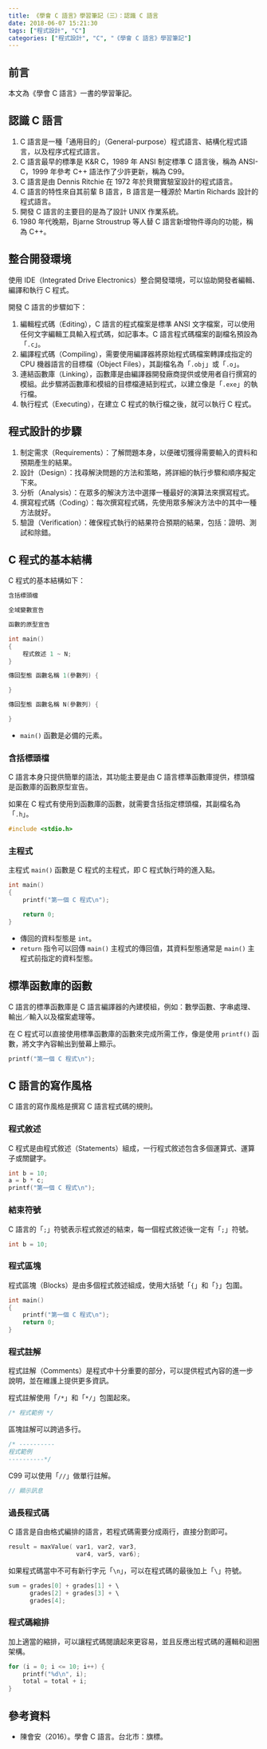 ```yaml
---
title: 《學會 C 語言》學習筆記（三）：認識 C 語言
date: 2018-06-07 15:21:30
tags: ["程式設計", "C"]
categories: ["程式設計", "C", "《學會 C 語言》學習筆記"]
---
```


## 前言

本文為《學會 C 語言》一書的學習筆記。

## 認識 C 語言

1. C 語言是一種「通用目的」（General-purpose）程式語言、結構化程式語言，以及程序式程式語言。
2. C 語言最早的標準是 K&R C，1989 年 ANSI 制定標準 C 語言後，稱為 ANSI-C，1999 年參考 C++ 語法作了少許更新，稱為 C99。
3. C 語言是由 Dennis Ritchie 在 1972 年於貝爾實驗室設計的程式語言。
4. C 語言的特性來自其前輩 B 語言，B 語言是一種源於 Martin Richards 設計的程式語言。
5. 開發 C 語言的主要目的是為了設計 UNIX 作業系統。
6. 1980 年代晚期，Bjarne Stroustrup 等人替 C 語言新增物件導向的功能，稱為 C++。

## 整合開發環境

使用 IDE（Integrated Drive Electronics）整合開發環境，可以協助開發者編輯、編譯和執行 C 程式。

開發 C 語言的步驟如下：

1. 編輯程式碼（Editing），C 語言的程式檔案是標準 ANSI 文字檔案，可以使用任何文字編輯工具輸入程式碼，如記事本。C 語言程式碼檔案的副檔名預設為「`.c`」。
2. 編譯程式碼（Compiling），需要使用編譯器將原始程式碼檔案轉譯成指定的 CPU 機器語言的目標檔（Object Files），其副檔名為「`.obj`」或「`.o`」。
3. 連結函數庫（Linking），函數庫是由編譯器開發廠商提供或使用者自行撰寫的模組。此步驟將函數庫和模組的目標檔連結到程式，以建立像是「`.exe`」的執行檔。
4. 執行程式（Executing），在建立 C 程式的執行檔之後，就可以執行 C 程式。

## 程式設計的步驟

1. 制定需求（Requirements）：了解問題本身，以便確切獲得需要輸入的資料和預期產生的結果。
2. 設計（Design）：找尋解決問題的方法和策略，將詳細的執行步驟和順序擬定下來。
3. 分析（Analysis）：在眾多的解決方法中選擇一種最好的演算法來撰寫程式。
4. 撰寫程式碼（Coding）：每次撰寫程式碼，先使用眾多解決方法中的其中一種方法就好。
5. 驗證（Verification）：確保程式執行的結果符合預期的結果，包括：證明、測試和除錯。

## C 程式的基本結構

C 程式的基本結構如下：

```C
含括標頭檔

全域變數宣告

函數的原型宣告

int main()
{
    程式敘述 1 ~ N;
}

傳回型態 函數名稱 1(參數列) {

}

傳回型態 函數名稱 N(參數列) {

}
```

- `main()` 函數是必備的元素。

### 含括標頭檔

C 語言本身只提供簡單的語法，其功能主要是由 C 語言標準函數庫提供，標頭檔是函數庫的函數原型宣告。

如果在 C 程式有使用到函數庫的函數，就需要含括指定標頭檔，其副檔名為「`.h`」。

```C
#include <stdio.h>
```

### 主程式

主程式 `main()` 函數是 C 程式的主程式，即 C 程式執行時的進入點。

```C
int main()
{
    printf("第一個 C 程式\n");

    return 0;
}
```

- 傳回的資料型態是 `int`。
- `return` 指令可以回傳 `main()` 主程式的傳回值，其資料型態通常是 `main()` 主程式前指定的資料型態。

## 標準函數庫的函數

C 語言的標準函數庫是 C 語言編譯器的內建模組，例如：數學函數、字串處理、輸出／輸入以及檔案處理等。

在 C 程式可以直接使用標準函數庫的函數來完成所需工作，像是使用 `printf()` 函數，將文字內容輸出到螢幕上顯示。

```C
printf("第一個 C 程式\n");
```

## C 語言的寫作風格

C 語言的寫作風格是撰寫 C 語言程式碼的規則。

### 程式敘述

C 程式是由程式敘述（Statements）組成，一行程式敘述包含多個運算式、運算子或關鍵字。

```C
int b = 10;
a = b * c;
printf("第一個 C 程式\n");
```

### 結束符號

C 語言的「`;`」符號表示程式敘述的結束，每一個程式敘述後一定有「`;`」符號。

```C
int b = 10;
```

### 程式區塊

程式區塊（Blocks）是由多個程式敘述組成，使用大括號「`{`」和「`}`」包圍。

```C
int main()
{
    printf("第一個 C 程式\n");
    return 0;
}
```

### 程式註解

程式註解（Comments）是程式中十分重要的部分，可以提供程式內容的進一步說明，並在維護上提供更多資訊。

程式註解使用「`/*`」和「`*/`」包圍起來。

```C
/* 程式範例 */
```

區塊註解可以跨過多行。

```C
/* ----------
程式範例
----------*/
```

C99 可以使用「`//`」做單行註解。

```C
// 顯示訊息
```

### 過長程式碼

C 語言是自由格式編排的語言，若程式碼需要分成兩行，直接分割即可。

```C
result = maxValue( var1, var2, var3,
                   var4, var5, var6);
```

如果程式碼當中不可有新行字元「`\n`」，可以在程式碼的最後加上「`\`」符號。

```C
sum = grades[0] + grades[1] + \
      grades[2] + grades[3] + \
      grades[4];
```

### 程式碼縮排

加上適當的縮排，可以讓程式碼閱讀起來更容易，並且反應出程式碼的邏輯和迴圈架構。

```C
for (i = 0; i <= 10; i++) {
    printf("%d\n", i);
    total = total + i;
}
```

## 參考資料

- 陳會安（2016）。學會 C 語言。台北市：旗標。
